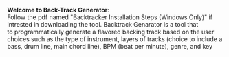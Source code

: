 **Welcome to Back-Track Generator**: <br>
Follow the pdf named "Backtracker Installation Steps (Windows Only)" if intrested in downloading the tool. Backtrack Genarator is a tool that <br>
to programmatically generate a flavored backing track based on the user choices such as the type of instrument, layers of tracks (choice to include a bass, drum line, main chord line), BPM (beat per minute), genre, and key 
